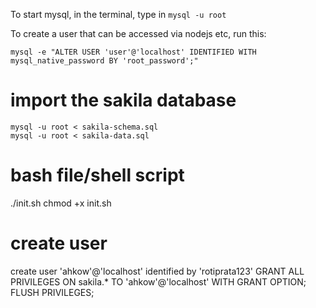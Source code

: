 To start mysql, in the terminal, type in `mysql -u root`

To create a user that can be accessed via nodejs etc, run this:
```
mysql -e "ALTER USER 'user'@'localhost' IDENTIFIED WITH mysql_native_password BY 'root_password';"
```
# import the sakila database
```
mysql -u root < sakila-schema.sql
mysql -u root < sakila-data.sql
```

# bash file/shell script
./init.sh
chmod +x init.sh

# create user
create user 'ahkow'@'localhost' identified by 'rotiprata123'
GRANT ALL PRIVILEGES ON sakila.* TO 'ahkow'@'localhost' WITH GRANT OPTION;
FLUSH PRIVILEGES;